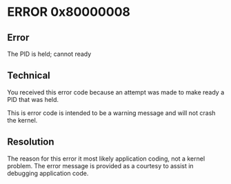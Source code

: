 # ERROR 0x80000008

## Error

The PID is held; cannot ready


## Technical

You received this error code because an attempt was made to make ready a PID that was held.

This is error code is intended to be a warning message and will not crash the kernel.


## Resolution

The reason for this error it most likely application coding, not a kernel problem.  The error message is provided as a courtesy to assist in debugging application code.